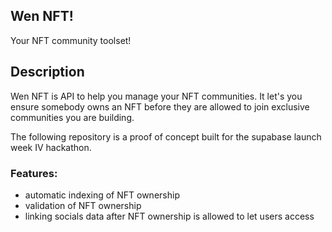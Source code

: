 ## Wen NFT!

Your NFT community toolset!

## Description

Wen NFT is API to help you manage your NFT communities. It let's you ensure somebody owns an NFT before they are allowed to join exclusive communities you are building.

The following repository is a proof of concept built for the supabase launch week IV hackathon.

### Features:

- automatic indexing of NFT ownership
- validation of NFT ownership
- linking socials data after NFT ownership is allowed to let users access
